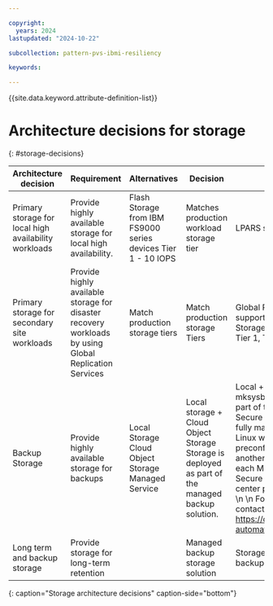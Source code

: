 ```yaml
---

copyright:
  years: 2024
lastupdated: "2024-10-22"

subcollection: pattern-pvs-ibmi-resiliency

keywords:

---
```


{{site.data.keyword.attribute-definition-list}}

# Architecture decisions for storage
{: #storage-decisions}

| Architecture decision | Requirement | Alternatives | Decision | Rationale |
|------|------|------|-------|-----|
| Primary storage for local high availability workloads | Provide highly available storage for local high availability. | Flash Storage from IBM FS9000 series devices Tier 1 - 10 IOPS | Matches production workload storage tier | LPARS share local storage |
| Primary storage for secondary site workloads | Provide highly available storage for disaster recovery workloads by using Global Replication Services  | Match production storage tiers | Match production storage Tiers | Global Replication Services (GRS) does not support mixed Tiers for the same environment. Storage needs to match like for like – Tier 1 to Tier 1, Tier 3 to Tier 3 |
| Backup Storage | Provide highly available storage for backups | Local Storage Cloud Object Storage Managed Service | Local storage + Cloud Object Storage Storage is deployed as part of the managed backup solution. | Local + Cloud Object Storage storage for mksysb images \n \n Storage is deployed as part of the managed backup solution. \n \n Secure Automated Backup with Compass is a fully managed backup solution for AIX and Linux workloads. \n \n Backup servers are preconfigured in data centers and replicated to another region. \n \n Two copies of data, one in each MZR, service is set up in pairs; validate Secure Automated Backup with Compass data center pairings match your workload locations. \n \n For sizing and configuration information, contact Cobalt Iron [support](https://www.cobaltiron.com/) https://cloud.ibm.com/catalog/services/secure-automated-backup-with-compass\#about |
| Long term and backup storage | Provide storage for long-term retention | | Managed backup storage solution| Storage is deployed as part of the managed backup solution. |
{: caption="Storage architecture decisions" caption-side="bottom"}
